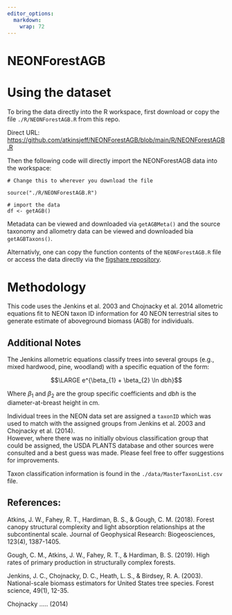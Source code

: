 ```yaml
---
editor_options: 
  markdown: 
    wrap: 72
---
```


# NEONForestAGB

# Using the dataset

To bring the data directly into the R workspace, first download or copy
the file `./R/NEONForestAGB.R` from this repo.

Direct URL:
<https://github.com/atkinsjeff/NEONForestAGB/blob/main/R/NEONForestAGB.R>

Then the following code will directly import the NEONForestAGB data into
the workspace:

```         
# Change this to wherever you download the file

source("./R/NEONForestAGB.R")

# import the data
df <- getAGB()
```

Metadata can be viewed and downloaded via `getAGBMeta()` and the source
taxonomy and allometry data can be viewed and downloaded bia
`getAGBTaxons()`.

Alternativly, one can copy the function contents of the
`NEONForestAGB.R` file or access the data directly via the [figshare
repository](https://figshare.com/articles/dataset/NEONForestAGBv2/25625352).


# Methodology

This code uses the Jenkins et al. 2003 and Chojnacky et al. 2014
allometric equations fit to NEON taxon ID information for 40 NEON
terrestrial sites to generate estimate of aboveground biomass (AGB) for
individuals.

## Additional Notes

The Jenkins allometric equations classify trees into several groups
(e.g., mixed hardwood, pine, woodland) with a specific equation of the
form:

$$\LARGE e^{\beta_{1} + \beta_{2} \ln dbh}$$

Where ${\beta_{1}}$ and ${\beta_{2}}$ are the group specific
coefficients and $dbh$ is the diameter-at-breast height in cm.

Individual trees in the NEON data set are assigned a `taxonID` which was
used to match with the assigned groups from Jenkins et al. 2003 and
Chojnacky et al. (2014).\
However, where there was no initially obvious classification group that
could be assigned, the USDA PLANTS database and other sources were
consulted and a best guess was made. Please feel free to offer
suggestions for improvements.

Taxon classification information is found in the
`./data/MasterTaxonList.csv` file.

## References:

Atkins, J. W., Fahey, R. T., Hardiman, B. S., & Gough, C. M. (2018).
Forest canopy structural complexity and light absorption relationships
at the subcontinental scale. Journal of Geophysical Research:
Biogeosciences, 123(4), 1387-1405.

Gough, C. M., Atkins, J. W., Fahey, R. T., & Hardiman, B. S. (2019).
High rates of primary production in structurally complex forests.

Jenkins, J. C., Chojnacky, D. C., Heath, L. S., & Birdsey, R. A. (2003).
National-scale biomass estimators for United States tree species. Forest
science, 49(1), 12-35.

Chojnacky ..... (2014)
